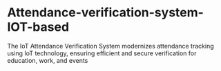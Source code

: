 # Attendance-verification-system-IOT-based
The IoT Attendance Verification System modernizes attendance tracking using IoT technology, ensuring efficient and secure verification for education, work, and events
